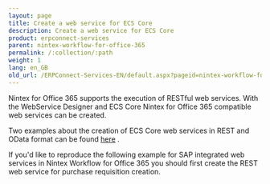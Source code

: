 ```yaml
---
layout: page
title: Create a web service for ECS Core
description: Create a web service for ECS Core
product: erpconnect-services
parent: nintex-workflow-for-office-365
permalink: /:collection/:path
weight: 1
lang: en_GB
old_url: /ERPConnect-Services-EN/default.aspx?pageid=nintex-workflow-for-office-365
---
```


Nintex for Office 365 supports the execution of RESTful web services. With the WebService Designer and ECS Core Nintex for Office 365 compatible web services can be created.

Two examples about the creation of ECS Core web services in REST and OData format can be found [here](../../ecs-core/webserivce-designer)	.

If you'd like to reproduce the following example for SAP integrated web services in Nintex Workflow for Office 365 you should first create the REST web service for purchase requisition creation.  